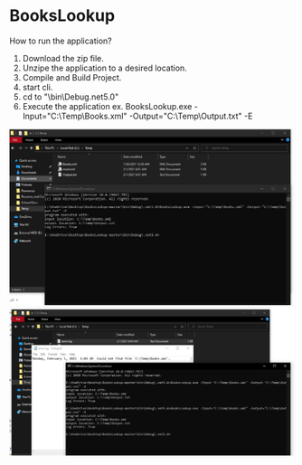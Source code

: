 # BooksLookup
How to run the application?

1. Download the zip file.
2. Unzipe the application to a desired location.
3. Compile and Build Project.
4. start cli.
4. cd to "\bin\Debug\.net5.0"
5. Execute the application 
	ex.	BooksLookup.exe -Input="C:\Temp\Books.xml" -Output="C:\Temp\Output.txt" -E 

![alt text](https://github.com/SamuelKhalil/BooksLookup/blob/master/Resources/HowItWorks.PNG?raw=true)
![alt text](https://github.com/SamuelKhalil/BooksLookup/blob/master/Resources/LoggerWorking.PNG?raw=true)
